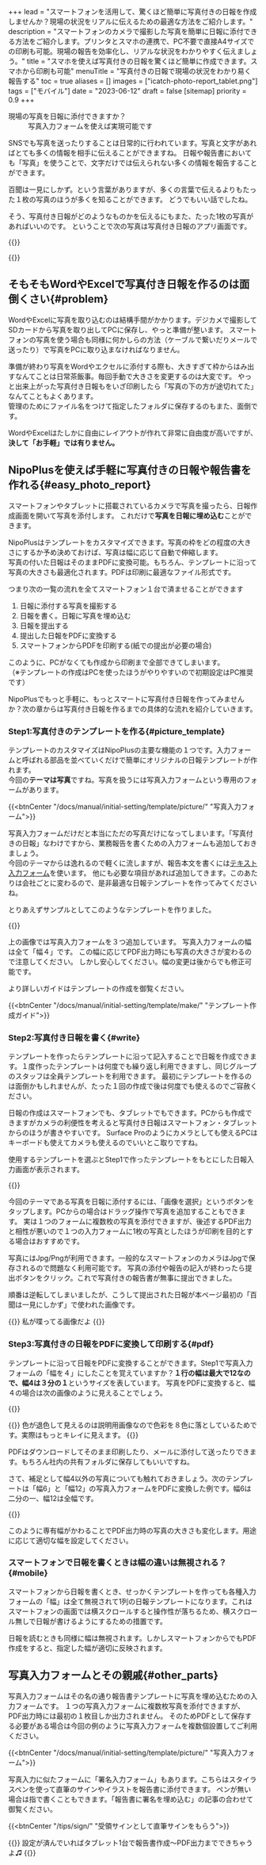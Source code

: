 +++
lead = "スマートフォンを活用して、驚くほど簡単に写真付きの日報を作成しませんか？現場の状況をリアルに伝えるための最適な方法をご紹介します。"
description = "スマートフォンのカメラで撮影した写真を簡単に日報に添付できる方法をご紹介します。プリンタとスマホの連携で、PC不要で直接A4サイズでの印刷も可能。現場の報告を効率化し、リアルな状況をわかりやすく伝えましょう。"
title = "スマホを使えば写真付きの日報を驚くほど簡単に作成できます。スマホから印刷も可能"
menuTitle = "写真付きの日報で現場の状況をわかり易く報告する"
toc = true
aliases = []
images = ["icatch-photo-report_tablet.png"]
tags = ["モバイル"]
date = "2023-06-12"
draft = false
[sitemap]
  priority = 0.9
+++


<dl class="faq">
<dt>現場の写真を日報に添付できますか？</dt>
<dd>写真入力フォームを使えば実現可能です</dd>
</dl>


SNSでも写真を送ったりすることは日常的に行われています。写真と文字があればとても多くの情報を相手に伝えることができますね。
日報や報告書においても「写真」を使うことで、文字だけでは伝えられない多くの情報を報告することができます。

百聞は一見にしかず。という言葉がありますが、多くの言葉で伝えるよりもたった１枚の写真のほうが多くを知ることができます。
どうでもいい話でしたね。  

そう、写真付き日報がどのようなものかを伝えるにもまた、たった1枚の写真があればいいのです。
ということで次の写真は写真付き日報のアプリ画面です。

{{<nextArrow >}}

{{<icatch filename="icatch-photo-report" msg="百聞は一見に如かず 千聞とてまた然り" title="予定と実績の進捗表" fontsize="30px" alice="guide">}}

## そもそもWordやExcelで写真付き日報を作るのは面倒くさい{#problem}

WordやExcelに写真を取り込むのは結構手間がかかります。デジカメで撮影してSDカードから写真を取り出してPCに保存し、やっと準備が整います。
スマートフォンの写真を使う場合も同様に何かしらの方法（ケーブルで繋いだりメールで送ったり）で写真をPCに取り込まなければなりません。  

準備が終わり写真をWordやエクセルに添付する際も、大きすぎて枠からはみ出すなんてことは日常茶飯事。毎回手動で大きさを変更するのは大変です。
やっと出来上がった写真付き日報もをいざ印刷したら「写真の下の方が途切れてた」なんてこともよくあります。  
管理のためにファイル名をつけて指定したフォルダに保存するのもまた、面倒です。  

WordやExcelはたしかに自由にレイアウトが作れて非常に自由度が高いですが、**決して「お手軽」では有りません。**

## NipoPlusを使えば手軽に写真付きの日報や報告書を作れる{#easy_photo_report}

スマートフォンやタブレットに搭載されているカメラで写真を撮ったら、日報作成画面を開いて写真を添付します。
これだけで**写真を日報に埋め込む**ことができます。  

NipoPlusはテンプレートをカスタマイズできます。写真の枠をどの程度の大きさにするか予め決めておけば、写真は幅に応じて自動で伸縮します。  
写真の付いた日報はそのままPDFに変換可能。もちろん、テンプレートに沿って写真の大きさも最適化されます。PDFは印刷に最適なファイル形式です。

つまり次の一覧の流れを全てスマートフォン１台で済ませることができます

1. 日報に添付する写真を撮影する
1. 日報を書く。日報に写真を埋め込む
1. 日報を提出する
1. 提出した日報をPDFに変換する
1. スマートフォンからPDFを印刷する(紙での提出が必要の場合)

このように、PCがなくても作成から印刷まで全部できてしまいます。  
（※テンプレートの作成はPCを使ったほうがやりやすいので初期設定はPC推奨です）

NipoPlusでもっと手軽に、もっとスマートに写真付き日報を作ってみませんか？次の章からは写真付き日報を作るまでの具体的な流れを紹介していきます。

### Step1:写真付きのテンプレートを作る{#picture_template}

テンプレートのカスタマイズはNipoPlusの主要な機能の１つです。入力フォームと呼ばれる部品を並べていくだけで簡単にオリジナルの日報テンプレートが作れます。  
今回の**テーマは写真**ですね。写真を扱うには写真入力フォームという専用のフォームがあります。

{{<btnCenter "/docs/manual/initial-setting/template/picture/" "写真入力フォーム">}}

写真入力フォームだけだと本当にただの写真だけになってしまいます。「写真付きの日報」なわけですから、業務報告を書くための入力フォームも追加しておきましょう。  
今回のテーマからは逸れるので軽くに流しますが、報告本文を書くには[テキスト入力フォーム](/docs/manual/initial-setting/template/text/)を使います。
他にも必要な項目があれば追加してきます。このあたりは会社ごとに変わるので、是非最適な日報テンプレートを作ってみてくださいね。

とりあえずサンプルとしてこのようなテンプレートを作りました。

{{<appscreen filename="make-photo-report" title="報告書テンプレートの設計画面。写真をテンプレートに埋め込む">}}

上の画像では写真入力フォームを３つ追加しています。
写真入力フォームの幅は全て「幅４」です。 この幅に応じてPDF出力時にも写真の大きさが変わるので注意してください。
しかし安心してください。幅の変更は後からでも修正可能です。

より詳しいガイドはテンプレートの作成を御覧ください。

{{<btnCenter "/docs/manual/initial-setting/template/make/" "テンプレート作成ガイド">}}

### Step2:写真付き日報を書く{#write}

テンプレートを作ったらテンプレートに沿って記入することで日報を作成できます。１度作ったテンプレートは何度でも繰り返し利用できますし、同じグループのスタッフは全員テンプレートを利用できます。
最初にテンプレートを作るのは面倒かもしれませんが、たった１回の作成で後は何度でも使えるのでご容赦ください。  

日報の作成はスマートフォンでも、タブレットでもできます。PCからも作成できますがカメラの利便性を考えると写真付き日報はスマートフォン・タブレットからのほうが書きやすいです。
Surface Proのようにカメラとしても使えるPCはキーボードも使えてカメラも使えるのでいいとこ取りですね。

使用するテンプレートを選ぶとStep1で作ったテンプレートをもとにした日報入力画面が表示されます。

{{<appscreen filename="write-photo-report"  title="報告書の作成画面。写真はタップして追加できます">}}

今回のテーマである写真を日報に添付するには、「画像を選択」というボタンをタップします。PCからの場合はドラッグ操作で写真を追加することもできます。
実は１つのフォームに複数枚の写真を添付できますが、後述するPDF出力と相性が悪いので１つの入力フォームに1枚の写真としたほうが印刷を目的とする場合はおすすめです。  

写真にはJpg/Pngが利用できます。一般的なスマートフォンのカメラはJpgで保存されるので問題なく利用可能です。
写真の添付や報告の記入が終わったら提出ボタンをクリック。これで写真付きの報告書が無事に提出できました。

順番は逆転してしまいましたが、こうして提出された日報が本ページ最初の「百聞は一見にしかず」で使われた画像です。


{{<alice pos="right" icon="default">}}
私が喋ってる画像だよ
{{</alice>}}

### Step3:写真付きの日報をPDFに変換して印刷する{#pdf}

テンプレートに沿って日報をPDFに変換することができます。Step1で写真入力フォームの「幅を４」にしたことを覚えていますか？**１行の幅は最大で12なので、幅4は３分の１**というサイズを表しています。
写真をPDFに変換すると、幅４の場合は次の画像のように見えることでしょう。

{{<appscreen filename="convert-pdf"  title="写真付き報告書をPDFに変換して出力">}}

{{<warning>}}
色が退色して見えるのは説明用画像なので色彩を８色に落としているためです。実際はもっとキレイに見えます。
{{</warning>}}

PDFはダウンロードしてそのまま印刷したり、メールに添付して送ったりできます。もちろん社内の共有フォルダに保存してもいいですね。

さて、補足として幅4以外の写真についても触れておきましょう。次のテンプレートは「幅6」と「幅12」の写真入力フォームをPDFに変換した例です。幅6は二分の一、幅12は全幅です。

{{<appscreen filename="pdf-sample2"  title="写真付き報告書をPDFに変換して出力">}}

このように専有幅がかわることでPDF出力時の写真の大きさも変化します。用途に応じて適切な幅を設定してください。

### スマートフォンで日報を書くときは幅の違いは無視される？{#mobile}

スマートフォンから日報を書くとき、せっかくテンプレートを作っても各種入力フォームの「幅」は全て無視されて1列の日報テンプレートになります。これはスマートフォンの画面では横スクロールすると操作性が落ちるため、横スクロール無しで日報が書けるようにするための措置です。  

日報を読むときも同様に幅は無視されます。しかしスマートフォンからでもPDF作成をすると、指定した幅が適切に反映されます。

## 写真入力フォームとその親戚{#other_parts}

写真入力フォームはその名の通り報告書テンプレートに写真を埋め込むための入力フォームです。
１つの写真入力フォームに複数枚写真を添付できますが、PDF出力時には最初の１枚目しか出力されません。
そのためPDFとして保存する必要がある場合は今回の例のように写真入力フォームを複数個設置してご利用ください。

{{<btnCenter "/docs/manual/initial-setting/template/picture/" "写真入力フォーム">}}

写真入力に似たフォームに「署名入力フォーム」もあります。こちらはスタイラスペンを使って直筆のサインやイラストを報告書に添付できます。
ペンが無い場合は指で書くこともできます。「報告書に署名を埋め込む」の記事の合わせて御覧ください。

{{<btnCenter "/tips/sign/" "受領サインとして直筆サインをもらう">}}

{{<alice pos="right" icon="tablet">}}
設定が済んでいればタブレット1台で報告書作成〜PDF出力までできちゃうよ♫
{{</alice>}}